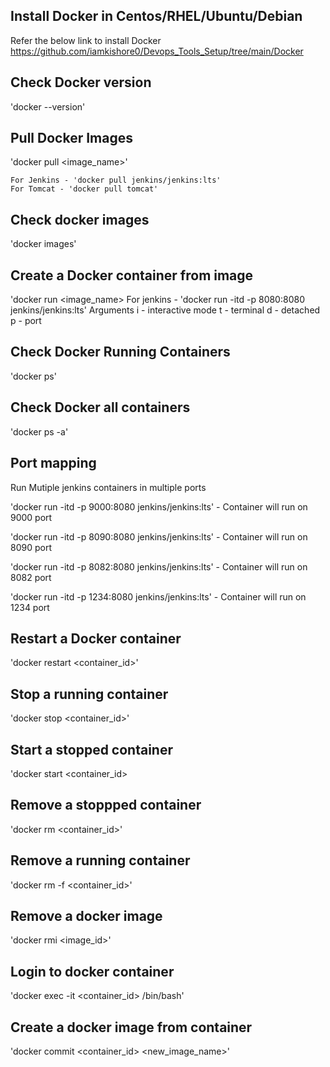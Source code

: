 ## Install Docker in Centos/RHEL/Ubuntu/Debian

   Refer the below link to install Docker https://github.com/iamkishore0/Devops_Tools_Setup/tree/main/Docker
   
## Check Docker version

   'docker --version'
   
## Pull Docker Images

   'docker pull <image_name>'
   
    For Jenkins - 'docker pull jenkins/jenkins:lts'
    For Tomcat - 'docker pull tomcat'
   
## Check docker images

   'docker images'
   
## Create a Docker container from image

   'docker run <image_name>
    For jenkins - 'docker run -itd -p 8080:8080 jenkins/jenkins:lts'
        Arguments 
         i - interactive mode
         t - terminal
         d - detached
         p - port
 
## Check Docker Running Containers

   'docker ps'
   
## Check Docker all containers

   'docker ps -a'
         
## Port mapping

   Run Mutiple jenkins containers in multiple ports
   
   'docker run -itd -p 9000:8080 jenkins/jenkins:lts' - Container will run on 9000 port
   
   'docker run -itd -p 8090:8080 jenkins/jenkins:lts' - Container will run on 8090 port
   
   'docker run -itd -p 8082:8080 jenkins/jenkins:lts' - Container will run on 8082 port
   
   'docker run -itd -p 1234:8080 jenkins/jenkins:lts' - Container will run on 1234 port

## Restart a Docker container

   'docker restart <container_id>'

## Stop a running container

   'docker stop <container_id>'

## Start a stopped container

   'docker start <container_id>

## Remove a stoppped container

   'docker rm <container_id>'
   
## Remove a running container 

   'docker rm -f <container_id>'

## Remove a docker image

   'docker rmi <image_id>'

  
## Login to docker container

   'docker exec -it <container_id> /bin/bash'
   
## Create a docker image from container

   'docker commit <container_id> <new_image_name>' 
